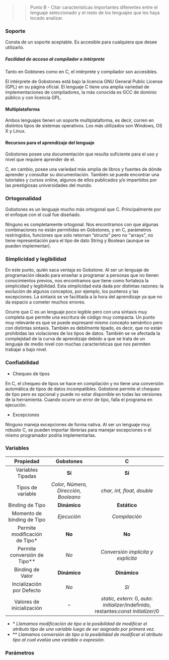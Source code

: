>> Punto B - Citar características importantes diferentes entre el lenguaje seleccionado y el resto de los lenguajes que les haya tocado analizar.


### Soporte

Consta de un soporte aceptable. Es accesible para cualquiera que desee utilizarlo.

##### Facilidad de acceso al compilador o intérprete

Tanto en Gobtones como en C, el intérprete y compilador son accesibles.

El intérprete de Gobstones está bajo la licencia GNU General Public License (GPL) en su página oficial.
El lenguaje C tiene una amplia variedad de implementaciones de compiladores, la más conocida es GCC de dominio público y con licencia GPL.

#### Multiplataforma

Ambos lenguajes tienen un soporte multiplataforma, es decir, corren en distintos tipos de sistemas operativos. Los más utilizados son Windows, OS X y Linux.

#### Recursos para el aprendizaje del lenguaje

Gobstones posee una documentación que resulta suficiente para el uso y nivel que requiere aprender de el.

C, en cambio, posee una variedad más amplia de libros y fuentes de dónde aprender y consultar su documentación. También se puede encontrar una tutoriales y cursos online, algunos de ellos publicados y/o impartidos por las prestigiosas universidades del mundo.


### Ortogonalidad

Gobstones es un lenguaje mucho más ortogonal que C. Principalmente por el enfoque con el cual fue diseñado.

Ninguno es completamente ortogonal. Nos encontramos con que algunas combinaciones no están permitidas en Gobstones, y en C,  parámetros restringidos, funciones que solo retornan “structs” pero no "arrays", no tiene representación para el tipo de dato String y Boolean (aunque se pueden implementar).

### Simplicidad y legibilidad

En este punto, quién saca ventaja es Gobstone. Al ser un lenguaje de programación ideado para enseñar a programar a personas que no tienen conocimientos previos, nos encontramos que tiene como fortaleza la simplicidad y legibilidad. Esta simplicidad está dada por distintas razones: la exclución de algunos conceptos, por ejemplo, los punteros y las excepciones. La sintaxis se ve facilitada a la hora del aprendizaje ya que no da espacio a cometer muchos errores.

Ocurre que C es un lenguaje poco legible pero con una sintaxis muy completa que permite una escritura de código muy compacta. Un punto muy relevante es que se puede expresarel mismo concepto semántico pero con distintas sintaxis. También es debilmente tipado, es decir, que no están prohibidas las violaciones de los tipos de datos. También se ve afectada la complejidad de la curva de aprendizaje debido a que se trata de un lenguaje de medio nivel con muchas características que nos permiten trabajar a bajo nivel.

### Confiabilidad

* Chequeo de tipos

En C, el chequeo de tipos se hace en compilación y no tiene una conversión automática de tipos de datos incompatibles. Gobstone permite el chequeo de tipo pero es opcional y puede no estar disponible en todas las versiones de la herramienta. Cuando ocurre un error de tipo, falla el programa en ejecución.

* Excepciones

Ninguno maneja excepciones de forma nativa. Al ser un lenguaje muy robusto C, se pueden importar librerías para manejar excepciones o el mismo programador podria implementarlas.


### Variables
|Propiedad|Gobstones|C|
|:---:|:---:|:---:|
|Variables Tipadas|**Sí**|**Sí**|
|Tipos de variable|_Color, Número, Dirección, Booleano_| _char, int, float, double_|
|Binding de Tipo|**Dinámico**|**Estático**|
|Momento de binding de Tipo|_Ejecución_|_Compilación_|
|Permite modificación de Tipo*|**No**|**No**|
|Permite conversión de Tipo**|_No_|_Conversión implícita y explícita_|
|Binding de Valor|**Dinámico**|**Dinámico**|
|Incialización por Defecto|_No_|_Sí_|
|Valores de inicialización|**-**|_static, extern_: 0, _auto_: _initializer_/indefinido, restantes:_const initializer_/0|



* \* _Llamamos modificación de tipo a la posibilidad de modificar el atributo tipo de una variable luego de ser asignado por primera vez._
* \** _Llamamos conversión de tipo a la posibilidad de modificar el atributo tipo al cual evalúa una variable o expresión._

### Parámetros
